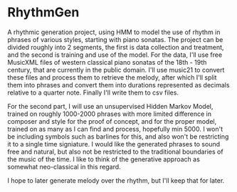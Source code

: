 # RhythmGen
A rhythmic generation project, using HMM to model the use of rhythm in phrases of various styles, starting with piano sonatas.
The project can be divided roughly into 2 segments, the first is data collection and treatment, and the second is training and use of the model. 
For the data, I'll use free MusicXML files of western classical piano sonatas of the 18th - 19th century, that are currently in the public domain.
I'll use music21 to convert these files and process them to retrieve the melody, after which I'll split them into phrases and convert them into durations
represented as decimals relative to a quarter note. 
Finally I'll write them to csv files.

For the second part, I will use an unsupervised Hidden Markov Model, trained on roughly 1000-2000 phrases with more limited difference in composer and 
style for the proof of concept, and for the proper model, trained on as many as I can find and process, hopefully min 5000. 
I won't be including symbols such as barlines for this, and also won't be restricting it to a single time signiature. I would like the generated phrases to 
sound free and natural, but also not be restricted to the traditional boundaries of the music of the time. I like to think of the generative approach
as somewhat neo-classical in this regard.

I hope to later generate melody over the rhythm, but I'll keep that for later.
